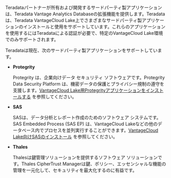 Teradataパートナーが所有および開発するサードパーティ製アプリケーションは、Teradata Vantage Analytics Databaseの拡張機能を提供します。Teradataは、Teradata VantageCloud Lake上でさまざまなサードパーティ製アプリケーションのインストールと使用をサポートしています。これらのアプリケーションを使用するにはTeradataによる認証が必要で、特定のVantageCloud Lake環境でのみサポートされます。

Teradataは現在、次のサードパーティ製アプリケーションをサポートしています。

-   **Protegrity**

    Protegrity は、企業向けデータ セキュリティ ソフトウェアです。Protegrity Data Security Platform は、機密データの保護とプライバシー規制の遵守を支援します。[VantageCloud Lake用Protegrityアプリケーションをインストールする](https://docs.teradata.com/access/sources/dita/topic?dita:topicPath=bdz1707141094808.dita&utm_source=console&utm_medium=iph) を参照してください。


-   **SAS**

    SASは、データ分析とレポート作成のためのソフトウェア システムです。SAS Embedded Process (SAS EP) は、VantageCloud Lakeなどの他のデータベース内でプロセスを並列実行することができます。[VantageCloud Lake向けSASのインストール](https://docs.teradata.com/access/sources/dita/topic?dita:topicPath=xgb1712764452211.dita&utm_source=console&utm_medium=iph) を参照してください。


-   **Thales**

    Thalesは鍵管理ソリューションを提供するソフトウェア ソリューションです。Thales CipherTrust Managerは鍵、ポリシー、エッセンシャルな機能の管理を一元化して、セキュリティを最大化するのに有益です。


